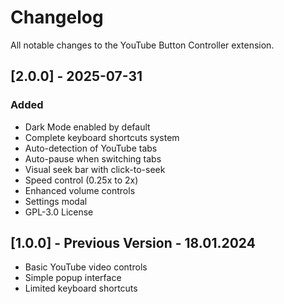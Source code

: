 # Changelog

All notable changes to the YouTube Button Controller extension.

## [2.0.0] - 2025-07-31

### Added

- Dark Mode enabled by default
- Complete keyboard shortcuts system
- Auto-detection of YouTube tabs
- Auto-pause when switching tabs
- Visual seek bar with click-to-seek
- Speed control (0.25x to 2x)
- Enhanced volume controls
- Settings modal
- GPL-3.0 License

## [1.0.0] - Previous Version - 18.01.2024

- Basic YouTube video controls
- Simple popup interface
- Limited keyboard shortcuts
